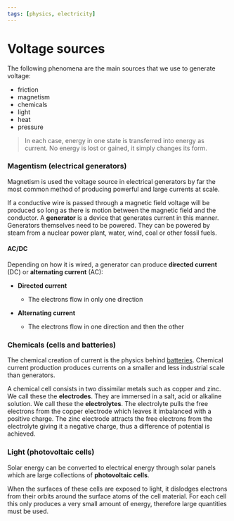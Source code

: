 ```yaml
---
tags: [physics, electricity]
---
```


# Voltage sources

The following phenomena are the main sources that we use to generate voltage:

- friction
- magnetism
- chemicals
- light
- heat
- pressure

> In each case, energy in one state is transferred into energy as current. No
> energy is lost or gained, it simply changes its form.

### Magentism (electrical generators)

Magnetism is used the voltage source in electrical generators by far the most
common method of producing powerful and large currents at scale.

If a conductive wire is passed through a magnetic field voltage will be produced
so long as there is motion between the magnetic field and the conductor. A
**generator** is a device that generates current in this manner. Generators
themselves need to be powered. They can be powered by steam from a nuclear power
plant, water, wind, coal or other fossil fuels.

#### AC/DC

Depending on how it is wired, a generator can produce **directed current** (DC)
or **alternating current** (AC):

- **Directed current**

  - The electrons flow in only one direction

- **Alternating current**
  - The electrons flow in one direction and then the other

### Chemicals (cells and batteries)

The chemical creation of current is the physics behind
[batteries](Cells_and_batteries.md).
Chemical current production produces currents on a smaller and less industrial
scale than generators.

A chemical cell consists in two dissimilar metals such as copper and zinc. We
call these the **electrodes**. They are immersed in a salt, acid or alkaline
solution. We call these the **electrolytes**. The electrolyte pulls the free
electrons from the copper electrode which leaves it imbalanced with a positive
charge. The zinc electrode attracts the free electrons from the electrolyte
giving it a negative charge, thus a difference of potential is achieved.

### Light (photovoltaic cells)

Solar energy can be converted to electrical energy through solar panels which
are large collections of **photovoltaic cells**.

When the surfaces of these cells are exposed to light, it dislodges electrons
from their orbits around the surface atoms of the cell material. For each cell
this only produces a very small amount of energy, therefore large quantities
must be used.
